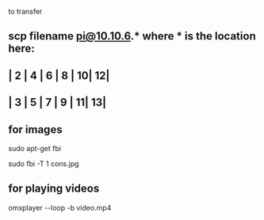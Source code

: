 to transfer 

scp filename pi@10.10.6.*
where * is the location here:
-------------------------
| 2 | 4 | 6 | 8 | 10|  12|
-------------------------
| 3 | 5 | 7 | 9 | 11|  13|
-------------------------

for images
---
sudo apt-get fbi

sudo fbi -T 1 cons.jpg

for playing videos
---
omxplayer --loop -b video.mp4
